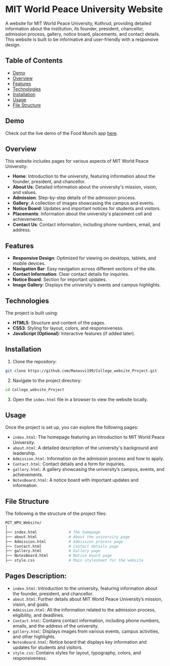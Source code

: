 # MIT World Peace University Website

A website for MIT World Peace University, Kothrud, providing detailed information about the institution, its founder, president, chancellor, admission process, gallery, notice board, placements, and contact details. This website is built to be informative and user-friendly with a responsive design.

## Table of Contents
- [Demo](#demo)
- [Overview](#overview)
- [Features](#features)
- [Technologies](#technologies)
- [Installation](#installation)
- [Usage](#usage)
- [File Structure](#file-structure)

## Demo
Check out the live demo of the Food Munch app [here](https://manasvi199.github.io/College_website_Project/).

## Overview
This website includes pages for various aspects of MIT World Peace University:
- **Home**: Introduction to the university, featuring information about the founder, president, and chancellor.
- **About Us**: Detailed information about the university's mission, vision, and values.
- **Admission**: Step-by-step details of the admission process.
- **Gallery**: A collection of images showcasing the campus and events.
- **Notice Board**: Updates and important notices for students and visitors.
- **Placements**: Information about the university's placement cell and achievements.
- **Contact Us**: Contact information, including phone numbers, email, and address.

## Features
- **Responsive Design**: Optimized for viewing on desktops, tablets, and mobile devices.
- **Navigation Bar**: Easy navigation across different sections of the site.
- **Contact Information**: Clear contact details for inquiries.
- **Notice Board**: Section for important updates.
- **Image Gallery**: Displays the university's events and campus highlights.

## Technologies
The project is built using:
- **HTML5**: Structure and content of the pages.
- **CSS3**: Styling for layout, colors, and responsiveness.
- **JavaScript (Optional)**: Interactive features (if added later).
  
## Installation
1. Clone the repository:
```bash
git clone https://github.com/Manasvi199/College_website_Project.git
```
2. Navigate to the project directory:
```bash
cd College_website_Project
```
3. Open the `index.html` file in a browser to view the website locally.

## Usage
Once the project is set up, you can explore the following pages:

- `index.html`: The homepage featuring an introduction to MIT World Peace University.
- `about.html`: A detailed description of the university's background and leadership.
- `Admission.html`: Information on the admission process and how to apply.
- `Contact.html`: Contact details and a form for inquiries.
- `gallery.html`: A gallery showcasing the university’s campus, events, and achievements.
- `NotesBoard.html`: A notice board with important updates and information.

## File Structure
The following is the structure of the project files:

```bash
MIT_WPU_Website/
│
├── index.html              # The homepage
├── about.html              # About the university page
├── Admission.html          # Admission process page
├── Contact.html            # Contact details page
├── gallery.html            # Gallery page
├── NotesBoard.html         # Notice board page
├── style.css               # Main stylesheet for the website
```
## Pages Description:
- `index.html`: Introduction to the university, featuring information about the founder, president, and chancellor.
- `about.html`: Further details about MIT World Peace University’s mission, vision, and goals.
- `Admission.html`: All the information related to the admission process, eligibility, and deadlines.
- `Contact.html`: Contains contact information, including phone numbers, emails, and the address of the university.
- `gallery.html`: Displays images from various events, campus activities, and other highlights.
- `NotesBoard.html`: Notice board that displays key information and updates for students and visitors.
- `style.css`: Contains styles for layout, typography, colors, and responsiveness.

